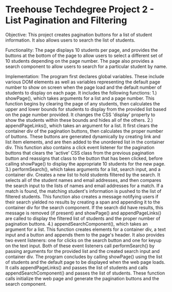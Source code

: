 # Treehouse Techdegree Project 2 - List Pagination and Filtering

Objective:
This project creates pagination buttons for a list of student information. It
also allows users to search the list of students.

Functionality:
The page displays 10 students per page, and provides the buttons at the bottom
of the page to allow users to select a different set of 10 students depending
on the page number. The page also provides a search component to allow users to
search for a particular student by name.

Implementation:
The program first declares global variables. These include various DOM elements
as well as variables representing the default page number to show on screen
when the page load and the default number of students to display on each page.
It includes the following functions:
  1.) showPage(), which takes arguments for a list and a page number. This
      function begins by clearing the page of any students, then calculates the
      upper and lower bounds for students to display from the provided list
      based on the page number provided. It changes the CSS 'display' property
      to show the students within these bounds and hides all of the others.
  2.) appendPageLinks(), which takes an argument for a list. It first clears
      the container div of the pagination buttons, then calculates the proper
      number of buttons. These buttons are generated dynamically by creating
      link and list item elements, and are then added to the unordered list in
      the container div. This function also contains a click event listener for
      the pagination buttons that clears the 'active' CSS class from the
      previous pagination button and reassigns that class to the button that
      has been clicked, before calling showPage() to display the appropriate
      10 students for the new page.
  3.) performSearch(), which takes arguments for a list, search input, and a
      container div. Creates a new list to hold students filtered by the
      search. It selects all of the student names and email addresses, and then
      compares the search input to the lists of names and email addresses for a
      match. If a match is found, the matching student's information is pushed
      to the list of filtered students. This function also creates a message
      notifying users if their search yielded no results by creating a span and
      appending it to the container div for the search component. If the search
      did have results, this message is removed (if present) and showPage() and
      appendPageLinks() are called to display the filtered list of students and
      the proper number of pagination buttons.
  4.) appendSearchComponent(), which takes an argument for a list. This
      function creates elements for a container div, a text input and a button
      and appends them to the page's header. It also provides two event
      listeners: one for clicks on the search button and one for keyup on the
      text input. Both of these event listeners call performSearch() by passing
      arguments for the provided list and the created search input and
      container div.
The program concludes by calling showPage() using the list of students and the
default page to be displayed when the web page loads. It calls appendPageLinks()
and passes the list of students and calls appendSearchComponent() and passes
the list of students. These function calls initialize the web page and generate
the pagination buttons and the search component.
